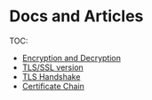 # Docs and Articles
TOC:
* [Encryption and Decryption](encryption.md)
* [TLS/SSL version](tls_ssl_versions.md)
* [TLS Handshake](tls_handshake.md)
* [Certificate Chain](cert_chain.md)
